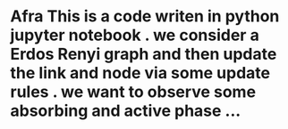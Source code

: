 # Afra This is a code writen in python jupyter notebook . we consider a Erdos Renyi graph and then update the link and node via some update rules . we want to observe some absorbing and active phase ...
